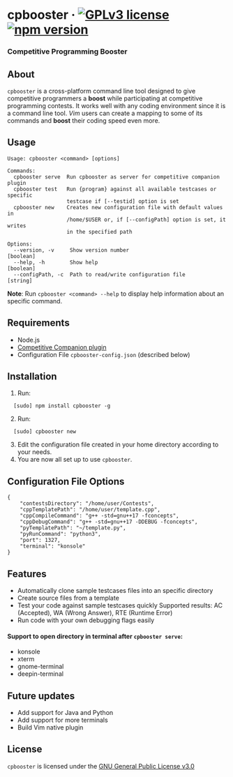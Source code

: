 # cpbooster &middot; [![GPLv3 license](https://img.shields.io/badge/License-GPLv3-blue.svg)](https://github.com/searleser97/cpbooster/blob/master/LICENSE) [![npm version](https://badge.fury.io/js/cpbooster.svg)](https://badge.fury.io/js/cpbooster)

### Competitive Programming Booster

## About

`cpbooster` is a cross-platform command line tool designed to give competitive programmers a **boost** while participating at competitive programming contests.
It works well with any coding environment since it is a command line tool. _Vim_ users can create a mapping to some of its commands and **boost** their coding speed even more.

## Usage

```
Usage: cpbooster <command> [options]

Commands:
  cpbooster serve  Run cpbooster as server for competitive companion plugin
  cpbooster test   Run {program} against all available testcases or specific
                   testcase if [--testid] option is set
  cpbooster new    Creates new configuration file with default values in
                   /home/$USER or, if [--configPath] option is set, it writes
                   in the specified path

Options:
  --version, -v     Show version number                                [boolean]
  --help, -h        Show help                                          [boolean]
  --configPath, -c  Path to read/write configuration file               [string]
```

**Note**: Run `cpbooster <command> --help` to display help information about an specific command.

## Requirements

-   Node.js
-   [Competitive Companion plugin](https://github.com/jmerle/competitive-companion)
-   Configuration File `cpbooster-config.json` (described below)

## Installation

1. Run:

```shell
  [sudo] npm install cpbooster -g
```

2. Run:

```shell
  [sudo] cpbooster new
```

3. Edit the configuration file created in your home directory according to your needs.
4. You are now all set up to use `cpbooster`.

## Configuration File Options

```jsonc
{
    "contestsDirectory": "/home/user/Contests",
    "cppTemplatePath": "/home/user/template.cpp",
    "cppCompileCommand": "g++ -std=gnu++17 -fconcepts",
    "cppDebugCommand": "g++ -std=gnu++17 -DDEBUG -fconcepts",
    "pyTemplatePath": "~/template.py",
    "pyRunCommand": "python3",
    "port": 1327,
    "terminal": "konsole"
}
```

## Features

- Automatically clone sample testcases files into an specific directory
- Create source files from a template
- Test your code against sample testcases quickly
  Supported results: AC (Accepted), WA (Wrong Answer), RTE (Runtime Error)
- Run code with your own debugging flags easily

#### Support to open directory in terminal after `cpbooster serve`:

-   konsole
-   xterm
-   gnome-terminal
-   deepin-terminal

## Future updates

-   Add support for Java and Python
-   Add support for more terminals
-   Build Vim native plugin

## License

`cpbooster` is licensed under the [GNU General Public License v3.0](https://github.com/searleser97/cpbooster/blob/master/LICENSE)
